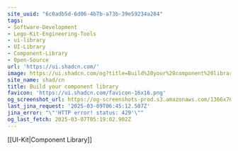 ```yaml
---
site_uuid: "6c0adb5d-6d06-4b7b-a73b-39e59234a284"
tags:
- Software-Development
- Lego-Kit-Engineering-Tools
- ui-library
- UI-Library
- Component-Library
- Open-Source
url: 'https://ui.shadcn.com/'
image: https://ui.shadcn.com/og?title=Build%20your%20component%20library&description=A%20set%20of%20beautifully-designed%2C%20accessible%20components%20and%20a%20code%20distribution%20platform.%20Works%20with%20your%20favorite%20frameworks.%20Open%20Source.%20Open%20Code.
site_name: shad/cn
title: Build your component library
favicon: 'https://ui.shadcn.com/favicon-16x16.png'
og_screenshot_url: https://og-screenshots-prod.s3.amazonaws.com/1366x768/80/false/11217e97399022d963ebaf46f7eff4832e7abeb22aad7e0b24c37fe7470e69ed.jpeg
last_jina_request: '2025-03-09T06:45:12.507Z'
jina_error: "\"'HTTP error! status: 429'\""
og_last_fetch: 2025-03-07T05:19:02.902Z
---
```


[[UI-Kit|Component Library]]
